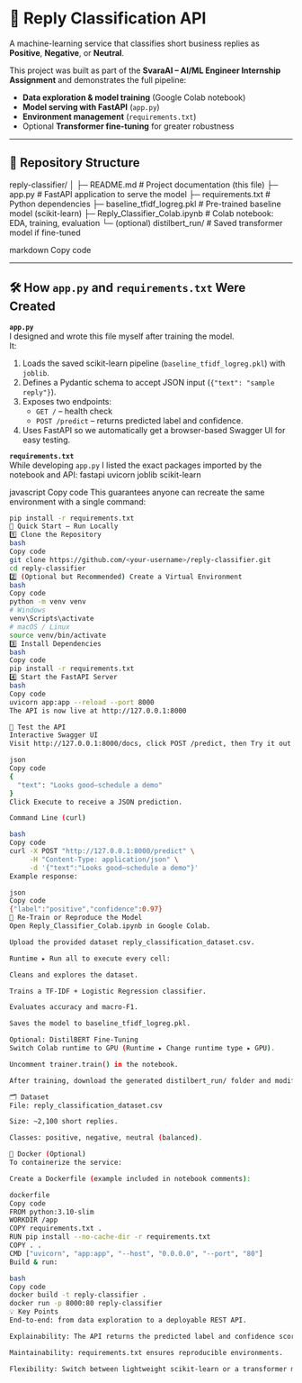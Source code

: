 # 📧 Reply Classification API
A machine-learning service that classifies short business replies as **Positive**, **Negative**, or **Neutral**.

This project was built as part of the **SvaraAI – AI/ML Engineer Internship Assignment** and demonstrates the full pipeline:
* **Data exploration & model training** (Google Colab notebook)
* **Model serving with FastAPI** (`app.py`)
* **Environment management** (`requirements.txt`)
* Optional **Transformer fine-tuning** for greater robustness

---

## 📁 Repository Structure
reply-classifier/
│
├─ README.md # Project documentation (this file)
├─ app.py # FastAPI application to serve the model
├─ requirements.txt # Python dependencies
├─ baseline_tfidf_logreg.pkl # Pre-trained baseline model (scikit-learn)
├─ Reply_Classifier_Colab.ipynb # Colab notebook: EDA, training, evaluation
└─ (optional) distilbert_run/ # Saved transformer model if fine-tuned

markdown
Copy code

---

## 🛠️ How `app.py` and `requirements.txt` Were Created

**`app.py`**  
I designed and wrote this file myself after training the model.  
It:
1. Loads the saved scikit-learn pipeline (`baseline_tfidf_logreg.pkl`) with `joblib`.
2. Defines a Pydantic schema to accept JSON input (`{"text": "sample reply"}`).
3. Exposes two endpoints:
   * `GET /` – health check
   * `POST /predict` – returns predicted label and confidence.
4. Uses FastAPI so we automatically get a browser-based Swagger UI for easy testing.

**`requirements.txt`**  
While developing `app.py` I listed the exact packages imported by the notebook and API:
fastapi
uvicorn
joblib
scikit-learn

javascript
Copy code
This guarantees anyone can recreate the same environment with a single command:
```bash
pip install -r requirements.txt
🚀 Quick Start – Run Locally
1️⃣ Clone the Repository
bash
Copy code
git clone https://github.com/<your-username>/reply-classifier.git
cd reply-classifier
2️⃣ (Optional but Recommended) Create a Virtual Environment
bash
Copy code
python -m venv venv
# Windows
venv\Scripts\activate
# macOS / Linux
source venv/bin/activate
3️⃣ Install Dependencies
bash
Copy code
pip install -r requirements.txt
4️⃣ Start the FastAPI Server
bash
Copy code
uvicorn app:app --reload --port 8000
The API is now live at http://127.0.0.1:8000

🧪 Test the API
Interactive Swagger UI
Visit http://127.0.0.1:8000/docs, click POST /predict, then Try it out and enter:

json
Copy code
{
  "text": "Looks good—schedule a demo"
}
Click Execute to receive a JSON prediction.

Command Line (curl)

bash
Copy code
curl -X POST "http://127.0.0.1:8000/predict" \
     -H "Content-Type: application/json" \
     -d '{"text":"Looks good—schedule a demo"}'
Example response:

json
Copy code
{"label":"positive","confidence":0.97}
🔄 Re-Train or Reproduce the Model
Open Reply_Classifier_Colab.ipynb in Google Colab.

Upload the provided dataset reply_classification_dataset.csv.

Runtime ▸ Run all to execute every cell:

Cleans and explores the dataset.

Trains a TF-IDF + Logistic Regression classifier.

Evaluates accuracy and macro-F1.

Saves the model to baseline_tfidf_logreg.pkl.

Optional: DistilBERT Fine-Tuning
Switch Colab runtime to GPU (Runtime ▸ Change runtime type ▸ GPU).

Uncomment trainer.train() in the notebook.

After training, download the generated distilbert_run/ folder and modify app.py to load that model if you want a transformer backend.

🗂 Dataset
File: reply_classification_dataset.csv

Size: ~2,100 short replies.

Classes: positive, negative, neutral (balanced).

🐳 Docker (Optional)
To containerize the service:

Create a Dockerfile (example included in notebook comments):

dockerfile
Copy code
FROM python:3.10-slim
WORKDIR /app
COPY requirements.txt .
RUN pip install --no-cache-dir -r requirements.txt
COPY . .
CMD ["uvicorn", "app:app", "--host", "0.0.0.0", "--port", "80"]
Build & run:

bash
Copy code
docker build -t reply-classifier .
docker run -p 8000:80 reply-classifier
💡 Key Points
End-to-end: from data exploration to a deployable REST API.

Explainability: The API returns the predicted label and confidence score.

Maintainability: requirements.txt ensures reproducible environments.

Flexibility: Switch between lightweight scikit-learn or a transformer model.
